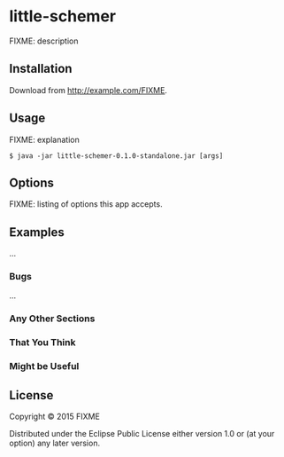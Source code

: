 # little-schemer

FIXME: description

## Installation

Download from http://example.com/FIXME.

## Usage

FIXME: explanation

    $ java -jar little-schemer-0.1.0-standalone.jar [args]

## Options

FIXME: listing of options this app accepts.

## Examples

...

### Bugs

...

### Any Other Sections
### That You Think
### Might be Useful

## License

Copyright © 2015 FIXME

Distributed under the Eclipse Public License either version 1.0 or (at
your option) any later version.
